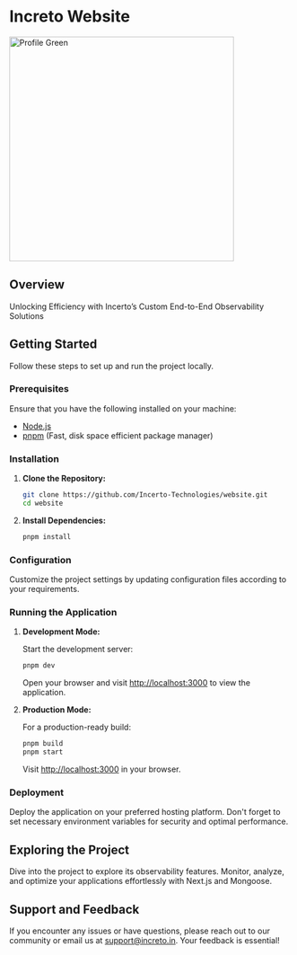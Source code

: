 # Increto Website

<img width="400" alt="Profile Green" src="https://github.com/Incerto-Technologies/website/assets/90978643/8463733c-1c18-4d48-8986-786995ed4556">

## Overview

Unlocking Efficiency with Incerto’s Custom End-to-End Observability Solutions

## Getting Started

Follow these steps to set up and run the project locally.

### Prerequisites

Ensure that you have the following installed on your machine:

- [Node.js](https://nodejs.org/)
- [pnpm](https://pnpm.io/) (Fast, disk space efficient package manager)

### Installation

1. **Clone the Repository:**

   ```bash
   git clone https://github.com/Incerto-Technologies/website.git
   cd website
   ```

2. **Install Dependencies:**

   ```bash
   pnpm install
   ```

### Configuration

Customize the project settings by updating configuration files according to your requirements.

### Running the Application

1. **Development Mode:**

   Start the development server:

   ```bash
   pnpm dev
   ```

   Open your browser and visit [http://localhost:3000](http://localhost:3000) to view the application.

2. **Production Mode:**

   For a production-ready build:

   ```bash
   pnpm build
   pnpm start
   ```

   Visit [http://localhost:3000](http://localhost:3000) in your browser.

### Deployment

Deploy the application on your preferred hosting platform. Don't forget to set necessary environment variables for security and optimal performance.

## Exploring the Project

Dive into the project to explore its observability features. Monitor, analyze, and optimize your applications effortlessly with Next.js and Mongoose.

## Support and Feedback

If you encounter any issues or have questions, please reach out to our community or email us at [support@increto.in](mailto:support@increto.in). Your feedback is essential!
